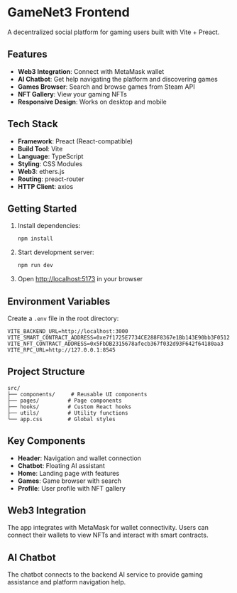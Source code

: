 # GameNet3 Frontend

A decentralized social platform for gaming users built with Vite + Preact.

## Features

- **Web3 Integration**: Connect with MetaMask wallet
- **AI Chatbot**: Get help navigating the platform and discovering games
- **Games Browser**: Search and browse games from Steam API
- **NFT Gallery**: View your gaming NFTs
- **Responsive Design**: Works on desktop and mobile

## Tech Stack

- **Framework**: Preact (React-compatible)
- **Build Tool**: Vite
- **Language**: TypeScript
- **Styling**: CSS Modules
- **Web3**: ethers.js
- **Routing**: preact-router
- **HTTP Client**: axios

## Getting Started

1. Install dependencies:
   ```bash
   npm install
   ```

2. Start development server:
   ```bash
   npm run dev
   ```

3. Open [http://localhost:5173](http://localhost:5173) in your browser

## Environment Variables

Create a `.env` file in the root directory:

```env
VITE_BACKEND_URL=http://localhost:3000
VITE_SMART_CONTRACT_ADDRESS=0xe7f1725E7734CE288F8367e1Bb143E90bb3F0512
VITE_NFT_CONTRACT_ADDRESS=0x5FbDB2315678afecb367f032d93F642f64180aa3
VITE_RPC_URL=http://127.0.0.1:8545
```

## Project Structure

```
src/
├── components/     # Reusable UI components
├── pages/         # Page components
├── hooks/         # Custom React hooks
├── utils/         # Utility functions
└── app.css        # Global styles
```

## Key Components

- **Header**: Navigation and wallet connection
- **Chatbot**: Floating AI assistant
- **Home**: Landing page with features
- **Games**: Game browser with search
- **Profile**: User profile with NFT gallery

## Web3 Integration

The app integrates with MetaMask for wallet connectivity. Users can connect their wallets to view NFTs and interact with smart contracts.

## AI Chatbot

The chatbot connects to the backend AI service to provide gaming assistance and platform navigation help.